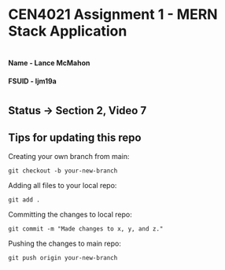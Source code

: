 # CEN4021 Assignment 1 - MERN Stack Application
#
#### Name - Lance McMahon
#### FSUID - ljm19a
#

## Status -> Section 2, Video 7

## Tips for updating this repo

Creating your own branch from main:
```
git checkout -b your-new-branch
```

Adding all files to your local repo:
```
git add .
```

Committing the changes to local repo:
```
git commit -m "Made changes to x, y, and z."
```

Pushing the changes to main repo:
```
git push origin your-new-branch
```
